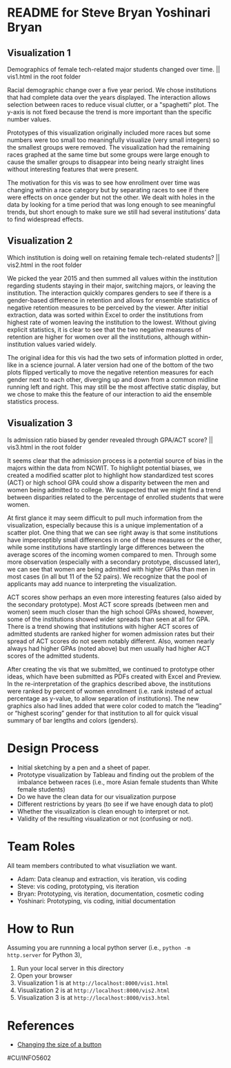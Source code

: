 # README for Steve Bryan Yoshinari Bryan
## Visualization 1
Demographics of female tech-related major students changed over time. || vis1.html in the root folder

Racial demographic change over a five year period. We chose institutions that had complete data over the years displayed. The interaction allows selection between races to reduce visual clutter, or a "spaghetti" plot. The y-axis is not fixed because the trend is more important than the specific number values.

Prototypes of this visualization originally included more races but some numbers were too small too meaningfully visualize (very small integers) so the smallest groups were removed. The visualization had the remaining races graphed at the same time but some groups were large enough to cause the smaller groups to disappear into being nearly straight lines without interesting features that were present.

The motivation for this vis was to see how enrollment over time was changing within a race category but by separating races to see if there were effects on once gender but not the other. We dealt with holes in the data by looking for a time period that was long enough to see meaningful trends, but short enough to make sure we still had several institutions’ data to find widespread effects. 

## Visualization 2
Which institution is doing well on retaining female tech-related students? || vis2.html in the root folder

We picked the year 2015 and then summed all values within the institution regarding students staying in their major, switching majors, or leaving the institution. The interaction quickly compares genders to see if there is a gender-based difference in retention and allows for ensemble statistics of negative retention measures to be perceived by the viewer. After initial extraction, data was sorted within Excel to order the institutions from highest rate of women leaving the institution to the lowest. Without giving explicit statistics, it is clear to see that the two negative measures of retention are higher for women over all the institutions, although within-institution values varied widely.

The original idea for this vis had the two sets of information plotted in order, like in a science journal. A later version had one of the bottom of the two plots flipped vertically to move the negative retention measures for each gender next to each other, diverging up and down from a common midline running left and right. This may still be the most affective static display, but we chose to make this the feature of our interaction to aid the ensemble statistics process. 

## Visualization 3
Is admission ratio biased by gender revealed through GPA/ACT score? || vis3.html in the root folder

It seems clear that the admission process is a potential source of bias in the majors within the data from NCWIT. To highlight potential biases, we created a modified scatter plot to highlight how standardized test scores (ACT) or high school GPA could show a disparity between the men and women being admitted to college. We suspected that we might find a trend between disparities related to the percentage of enrolled students that were women. 

At first glance it may seem difficult to pull much information from the visualization, especially because this is a unique implementation of a scatter plot. One thing that we can see right away is that some institutions have imperceptibly small differences in one of these measures or the other, while some institutions have startlingly large differences between the average scores of the incoming women compared to men. Through some more observation (especially with a secondary prototype, discussed later), we can see that women are being admitted with higher GPAs than men in most cases (in all but 11 of the 52 pairs). We recognize that the pool of applicants may add nuance to interpreting the visualization.

ACT scores show perhaps an even more interesting features (also aided by the secondary prototype). Most ACT score spreads (between men and women) seem much closer than the high school GPAs showed, however, some of the institutions showed wider spreads than seen at all for GPA. There is a trend showing that institutions with higher ACT scores of admitted students are ranked higher for women admission rates but their spread of ACT scores do not seem notably different. Also, women nearly always had higher GPAs (noted above) but men usually had higher ACT scores of the admitted students. 

After creating the vis that we submitted, we continued to prototype other ideas, which have been submitted as PDFs created with Excel and Preview. In the re-interpretation of the graphics described above, the institutions were ranked by percent of women enrollment (i.e. rank instead of actual percentage as y-value, to allow separation of institutions). The new graphics also had lines added that were color coded to match the “leading” or “highest scoring” gender for that institution to all for quick visual summary of bar lengths and colors (genders).

# Design Process
* Initial sketching by a pen and a sheet of paper.
* Prototype visualization by Tableau and finding out the problem of the imbalance between races (i.e., more Asian female students than White female students)
* Do we have the clean data for our visualization purpose
* Different restrictions by years (to see if we have enough data to plot)
* Whether the visualization is clean enough to interpret or not.
* Validity of the resulting visualization or not (confusing or not).

# Team Roles
All team members contributed to what visuzliation we want.
* Adam: Data cleanup and extraction, vis iteration, vis coding
* Steve: vis coding, prototyping, vis iteration
* Bryan: Prototyping, vis iteration, documentation, cosmetic coding
* Yoshinari: Prototyping, vis coding, initial documentation

# How to Run
Assuming you are runnning a local python server (i.e., `python -m http.server` for Python 3),
1. Run your local server in this directory
1. Open your browser
1. Visualization 1 is at `http://localhost:8000/vis1.html`
1. Visualization 2 is at `http://localhost:8000/vis2.html`
1. Visualization 3 is at `http://localhost:8000/vis3.html`


# References
* [Changing the size of a button](https://www.w3schools.com/bootstrap/bootstrap_buttons.asp)

#CU/INFO5602
